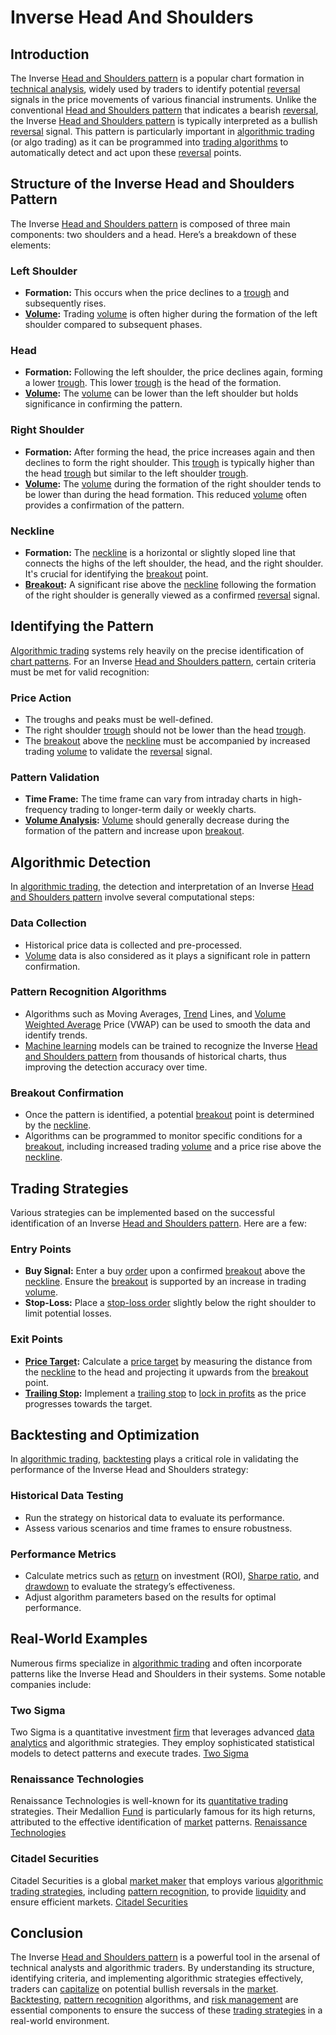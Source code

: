 # Inverse Head And Shoulders

## Introduction
The Inverse [Head and Shoulders pattern](../h/head_and_shoulders_pattern.md) is a popular chart formation in [technical analysis](../t/technical_analysis.md), widely used by traders to identify potential [reversal](../r/reversal.md) signals in the price movements of various financial instruments. Unlike the conventional [Head and Shoulders pattern](../h/head_and_shoulders_pattern.md) that indicates a bearish [reversal](../r/reversal.md), the Inverse [Head and Shoulders pattern](../h/head_and_shoulders_pattern.md) is typically interpreted as a bullish [reversal](../r/reversal.md) signal. This pattern is particularly important in [algorithmic trading](../a/accountability.md) (or algo trading) as it can be programmed into [trading algorithms](../t/trading_algorithms.md) to automatically detect and act upon these [reversal](../r/reversal.md) points.

## Structure of the Inverse Head and Shoulders Pattern
The Inverse [Head and Shoulders pattern](../h/head_and_shoulders_pattern.md) is composed of three main components: two shoulders and a head. Here’s a breakdown of these elements:

### Left Shoulder
- **Formation:** This occurs when the price declines to a [trough](../t/trough.md) and subsequently rises.
- **[Volume](../v/volume.md):** Trading [volume](../v/volume.md) is often higher during the formation of the left shoulder compared to subsequent phases.
  
### Head
- **Formation:** Following the left shoulder, the price declines again, forming a lower [trough](../t/trough.md). This lower [trough](../t/trough.md) is the head of the formation.
- **[Volume](../v/volume.md):** The [volume](../v/volume.md) can be lower than the left shoulder but holds significance in confirming the pattern.

### Right Shoulder
- **Formation:** After forming the head, the price increases again and then declines to form the right shoulder. This [trough](../t/trough.md) is typically higher than the head [trough](../t/trough.md) but similar to the left shoulder [trough](../t/trough.md).
- **[Volume](../v/volume.md):** The [volume](../v/volume.md) during the formation of the right shoulder tends to be lower than during the head formation. This reduced [volume](../v/volume.md) often provides a confirmation of the pattern.

### Neckline
- **Formation:** The [neckline](../n/neckline.md) is a horizontal or slightly sloped line that connects the highs of the left shoulder, the head, and the right shoulder. It's crucial for identifying the [breakout](../b/breakout.md) point.
- **[Breakout](../b/breakout.md):** A significant rise above the [neckline](../n/neckline.md) following the formation of the right shoulder is generally viewed as a confirmed [reversal](../r/reversal.md) signal.

## Identifying the Pattern
[Algorithmic trading](../a/accountability.md) systems rely heavily on the precise identification of [chart patterns](../c/chart_patterns.md). For an Inverse [Head and Shoulders pattern](../h/head_and_shoulders_pattern.md), certain criteria must be met for valid recognition:

### Price Action
- The troughs and peaks must be well-defined.
- The right shoulder [trough](../t/trough.md) should not be lower than the head [trough](../t/trough.md).
- The [breakout](../b/breakout.md) above the [neckline](../n/neckline.md) must be accompanied by increased trading [volume](../v/volume.md) to validate the [reversal](../r/reversal.md) signal.

### Pattern Validation
- **Time Frame:** The time frame can vary from intraday charts in high-frequency trading to longer-term daily or weekly charts.
- **[Volume Analysis](../v/volume_analysis.md):** [Volume](../v/volume.md) should generally decrease during the formation of the pattern and increase upon [breakout](../b/breakout.md).

## Algorithmic Detection
In [algorithmic trading](../a/accountability.md), the detection and interpretation of an Inverse [Head and Shoulders pattern](../h/head_and_shoulders_pattern.md) involve several computational steps:

### Data Collection
- Historical price data is collected and pre-processed.
- [Volume](../v/volume.md) data is also considered as it plays a significant role in pattern confirmation.

### Pattern Recognition Algorithms
- Algorithms such as Moving Averages, [Trend](../t/trend.md) Lines, and [Volume](../v/volume.md) [Weighted Average](../w/weighted_average.md) Price (VWAP) can be used to smooth the data and identify trends.
- [Machine learning](../m/machine_learning.md) models can be trained to recognize the Inverse [Head and Shoulders pattern](../h/head_and_shoulders_pattern.md) from thousands of historical charts, thus improving the detection accuracy over time.

### Breakout Confirmation
- Once the pattern is identified, a potential [breakout](../b/breakout.md) point is determined by the [neckline](../n/neckline.md).
- Algorithms can be programmed to monitor specific conditions for a [breakout](../b/breakout.md), including increased trading [volume](../v/volume.md) and a price rise above the [neckline](../n/neckline.md).

## Trading Strategies
Various strategies can be implemented based on the successful identification of an Inverse [Head and Shoulders pattern](../h/head_and_shoulders_pattern.md). Here are a few:

### Entry Points
- **Buy Signal:** Enter a buy [order](../o/order.md) upon a confirmed [breakout](../b/breakout.md) above the [neckline](../n/neckline.md). Ensure the [breakout](../b/breakout.md) is supported by an increase in trading [volume](../v/volume.md).
- **Stop-Loss:** Place a [stop-loss order](../s/stop-loss_order.md) slightly below the right shoulder to limit potential losses.

### Exit Points
- **[Price Target](../p/price_target.md):** Calculate a [price target](../p/price_target.md) by measuring the distance from the [neckline](../n/neckline.md) to the head and projecting it upwards from the [breakout](../b/breakout.md) point.
- **[Trailing Stop](../t/trailing_stop.md):** Implement a [trailing stop](../t/trailing_stop.md) to [lock in profits](../l/lock_in_profits.md) as the price progresses towards the target.

## Backtesting and Optimization
In [algorithmic trading](../a/accountability.md), [backtesting](../b/backtesting.md) plays a critical role in validating the performance of the Inverse Head and Shoulders strategy:

### Historical Data Testing
- Run the strategy on historical data to evaluate its performance.
- Assess various scenarios and time frames to ensure robustness.

### Performance Metrics
- Calculate metrics such as [return](../r/return.md) on investment (ROI), [Sharpe ratio](../s/sharpe_ratio.md), and [drawdown](../d/drawdown.md) to evaluate the strategy’s effectiveness.
- Adjust algorithm parameters based on the results for optimal performance.

## Real-World Examples
Numerous firms specialize in [algorithmic trading](../a/accountability.md) and often incorporate patterns like the Inverse Head and Shoulders in their systems. Some notable companies include:

### Two Sigma
Two Sigma is a quantitative investment [firm](../f/firm.md) that leverages advanced [data analytics](../d/data_analytics.md) and algorithmic strategies. They employ sophisticated statistical models to detect patterns and execute trades.
[Two Sigma](https://www.twosigma.com/)

### Renaissance Technologies
Renaissance Technologies is well-known for its [quantitative trading](../q/quantitative_trading.md) strategies. Their Medallion [Fund](../f/fund.md) is particularly famous for its high returns, attributed to the effective identification of [market](../m/market.md) patterns.
[Renaissance Technologies](https://www.rentec.com/)

### Citadel Securities
Citadel Securities is a global [market maker](../m/market_maker.md) that employs various [algorithmic trading strategies](../a/algorithmic_trading_strategies.md), including [pattern recognition](../p/pattern_recognition.md), to provide [liquidity](../l/liquidity.md) and ensure efficient markets.
[Citadel Securities](https://www.citadelsecurities.com/)

## Conclusion
The Inverse [Head and Shoulders pattern](../h/head_and_shoulders_pattern.md) is a powerful tool in the arsenal of technical analysts and algorithmic traders. By understanding its structure, identifying criteria, and implementing algorithmic strategies effectively, traders can [capitalize](../c/capitalize.md) on potential bullish reversals in the [market](../m/market.md). [Backtesting](../b/backtesting.md), [pattern recognition](../p/pattern_recognition.md) algorithms, and [risk management](../r/risk_management.md) are essential components to ensure the success of these [trading strategies](../t/trading_strategies.md) in a real-world environment.
